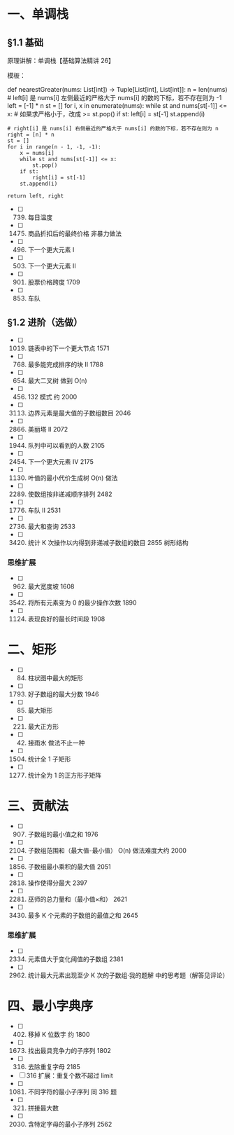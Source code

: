 # 一、单调栈
## §1.1 基础
原理讲解：单调栈【基础算法精讲 26】

模板：

def nearestGreater(nums: List[int]) -> Tuple[List[int], List[int]]:
    n = len(nums)
    # left[i] 是 nums[i] 左侧最近的严格大于 nums[i] 的数的下标，若不存在则为 -1
    left = [-1] * n
    st = []
    for i, x in enumerate(nums):
        while st and nums[st[-1]] <= x:  # 如果求严格小于，改成 >=
            st.pop()
        if st:
            left[i] = st[-1]
        st.append(i)

    # right[i] 是 nums[i] 右侧最近的严格大于 nums[i] 的数的下标，若不存在则为 n
    right = [n] * n
    st = []
    for i in range(n - 1, -1, -1):
        x = nums[i]
        while st and nums[st[-1]] <= x:
            st.pop()
        if st:
            right[i] = st[-1]
        st.append(i)

    return left, right

- [ ] 739. 每日温度
- [ ] 1475. 商品折扣后的最终价格 非暴力做法
- [ ] 496. 下一个更大元素 I
- [ ] 503. 下一个更大元素 II
- [ ] 901. 股票价格跨度 1709
- [ ] 853. 车队

## §1.2 进阶（选做）
- [ ] 1019. 链表中的下一个更大节点 1571
- [ ] 768. 最多能完成排序的块 II 1788
- [ ] 654. 最大二叉树 做到 O(n)
- [ ] 456. 132 模式 约 2000
- [ ] 3113. 边界元素是最大值的子数组数目 2046
- [ ] 2866. 美丽塔 II 2072
- [ ] 1944. 队列中可以看到的人数 2105
- [ ] 2454. 下一个更大元素 IV 2175
- [ ] 1130. 叶值的最小代价生成树 O(n) 做法
- [ ] 2289. 使数组按非递减顺序排列 2482
- [ ] 1776. 车队 II 2531
- [ ] 2736. 最大和查询 2533
- [ ] 3420. 统计 K 次操作以内得到非递减子数组的数目 2855 树形结构

### 思维扩展
- [ ] 962. 最大宽度坡 1608
- [ ] 3542. 将所有元素变为 0 的最少操作次数 1890
- [ ] 1124. 表现良好的最长时间段 1908

# 二、矩形
- [ ] 84. 柱状图中最大的矩形
- [ ] 1793. 好子数组的最大分数 1946
- [ ] 85. 最大矩形
- [ ] 221. 最大正方形
- [ ] 42. 接雨水 做法不止一种
- [ ] 1504. 统计全 1 子矩形
- [ ] 1277. 统计全为 1 的正方形子矩阵

# 三、贡献法
- [ ] 907. 子数组的最小值之和 1976
- [ ] 2104. 子数组范围和（最大值-最小值） O(n) 做法难度大约 2000
- [ ] 1856. 子数组最小乘积的最大值 2051
- [ ] 2818. 操作使得分最大 2397
- [ ] 2281. 巫师的总力量和（最小值×和） 2621
- [ ] 3430. 最多 K 个元素的子数组的最值之和 2645

### 思维扩展
- [ ] 2334. 元素值大于变化阈值的子数组 2381
- [ ] 2962. 统计最大元素出现至少 K 次的子数组·我的题解 中的思考题（解答见评论）

# 四、最小字典序
- [ ] 402. 移掉 K 位数字 约 1800
- [ ] 1673. 找出最具竞争力的子序列 1802
- [ ] 316. 去除重复字母 2185
- [ ] 316 扩展：重复个数不超过 limit
- [ ] 1081. 不同字符的最小子序列 同 316 题
- [ ] 321. 拼接最大数
- [ ] 2030. 含特定字母的最小子序列 2562
